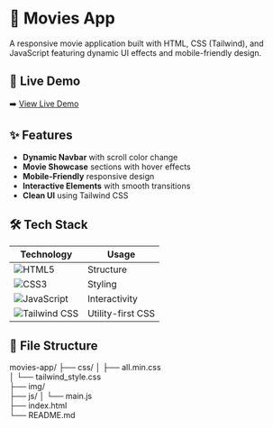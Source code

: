 # 🎥 Movies App

A responsive movie application built with HTML, CSS (Tailwind), and JavaScript featuring dynamic UI effects and mobile-friendly design.

## 🌟 Live Demo

➡️ [View Live Demo](https://reemabdelkader.github.io/Movies-App/) 

## ✨ Features

- **Dynamic Navbar** with scroll color change
- **Movie Showcase** sections with hover effects
- **Mobile-Friendly** responsive design
- **Interactive Elements** with smooth transitions
- **Clean UI** using Tailwind CSS

## 🛠 Tech Stack

| Technology | Usage |
|------------|-------|
| ![HTML5](https://img.shields.io/badge/HTML5-E34F26?style=for-the-badge&logo=html5&logoColor=white) | Structure |
| ![CSS3](https://img.shields.io/badge/CSS3-1572B6?style=for-the-badge&logo=css3&logoColor=white) | Styling |
| ![JavaScript](https://img.shields.io/badge/JavaScript-F7DF1E?style=for-the-badge&logo=javascript&logoColor=black) | Interactivity |
| ![Tailwind CSS](https://img.shields.io/badge/Tailwind_CSS-38B2AC?style=for-the-badge&logo=tailwind-css&logoColor=white) | Utility-first CSS |

## 📂 File Structure

movies-app/
├── css/
│   ├── all.min.css           
│   └── tailwind_style.css    
├── img/                      
├── js/
│   └── main.js               
├── index.html                
└── README.md                 
